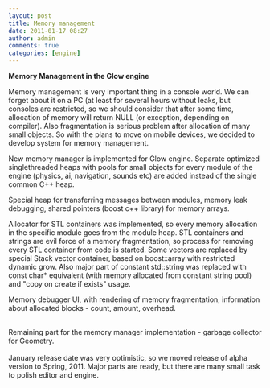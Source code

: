 ```yaml
---
layout: post
title: Memory management
date: 2011-01-17 08:27
author: admin
comments: true
categories: [engine]
---
```

<p><strong>Memory Management in the Glow engine</strong></p> <p>Memory management is very important thing in a console world. We can forget  about it on a PC (at least for several hours without leaks, but consoles are  restricted, so we should consider that after some time, allocation of memory  will return NULL (or exception, depending on compiler). Also fragmentation  is serious problem after allocation of many small objects. So with the plans to  move on mobile devices, we decided to develop system for memory management.</p> <p>New memory manager is implemented for Glow engine. Separate optimized  singlethreaded heaps with pools for small objects for every module of the engine  (physics, ai, navigation, sounds etc) are added instead of the single common C++  heap.</p> <p>Special heap for transferring messages between modules, memory leak  debugging, shared pointers (boost c++ library) for memory arrays.</p> <p>Allocator for STL containers was implemented, so every memory allocation in  the specific module goes from the module heap. STL containers and strings are  evil force of a memory fragmentation, so process for removing every STL  container from code is started.  Some vectors are replaced by special Stack  vector container, based on boost::array with restricted dynamic grow. Also major  part of constant std::string was replaced with const char* equivalent (with  memory allocated from constant string pool) and "copy on create if exists"  usage.</p> <p>Memory debugger UI, with rendering of memory fragmentation, information about  allocated blocks - count, amount, overhead.</p><a onblur="try {parent.deselectBloggerImageGracefully();} catch(e) {}" href="http://4.bp.blogspot.com/_LfYx03jjmdk/TTP99AX26sI/AAAAAAAABEk/SSLREq0nZ-o/s1600/editor_memory_detailed.jpg"><img class="image featured" src="http://4.bp.blogspot.com/_LfYx03jjmdk/TTP99AX26sI/AAAAAAAABEk/SSLREq0nZ-o/s320/editor_memory_detailed.jpg" border="0" alt="" id="BLOGGER_PHOTO_ID_5563069189246610114" /></a><br /><br />Remaining part for the memory manager implementation - garbage collector for Geometry.<br /><br />January release date was very optimistic, so we moved release of alpha version to Spring, 2011. Major parts are ready, but there are many small task to polish editor and engine.
